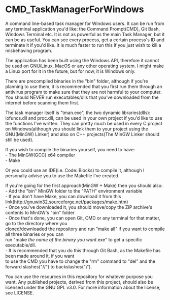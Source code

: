 # CMD_TaskManagerForWindows

A command line-based task manager for Windows users. It can be run from any
terminal application you'd like: the Command Prompt(CMD), Git Bash, Windows Terminal etc.
It is not as powerful as the main Task Manager, but it can be as useful. You can see every
process, get a certain process's ID and terminate it if you'd like. It is much faster to
run this if you just wish to kill a misbehaving program.

The application has been built using the Windows API, therefore it cannot be used on GNU/Linux, MacOS
or any other operating system. I might make a Linux port for it in the future, but for now, it is 
Windows only.

There are precompiled binaries in the "bin" folder, although if you're planning to use them, it is
recommended that you first run them through an antivirus program to make sure that they are not 
harmful to your computer. You should NEVER run executables/dlls that you've downloaded from the internet
before scanning them first.

The task manager itself is "tman.exe", the two dynamic libraries(dlls): iofuncs.dll and proc.dll, can be
used in your own project if you'd like to use the functions I've written. They can pretty much be used
in every C project on Windows(although you should link them to your project using the GNU(MinGW) Linker)
and also on C++ projects(The MinGW Linker should still be used).

If you wish to compile the binaries yourself, you need to have:<br/>
    - The MinGW(GCC) x64 compiler<br/>
    - Make<br/>

Or you could use an IDE(i.e. Code::Blocks) to compile it, although I personally advise you
to use the Makefile I've created.

If you're going for the first approach(MinGW + Make) then you should also:<br/>
    - Add the "bin" MinGW folder to the "PATH" environment variable<br/>
    - If you don't have Make, you can download it from this link(http://gnuwin32.sourceforge.net/packages/make.htm)<br/>
    - Once you've downloaded it, you should move/copy the ZIP archive's contents to MinGW's "bin" folder<br/>
    - Once that's done, you can open Git, CMD or any terminal for that matter, go to the directory where you<br/>
    cloned/downloaded the repository and run "make all" if you want to compile all three binaries or you can<br/>
    run "make *the name of the binary you want*.exe" to get a specific executable/dll.<br/>
    - It is recommended that you do this through Git Bash, as the Makefile has been made around it, if you want<br/>
    to use the CMD you have to change the "rm" command to "del" and the forward slashes("//") to backslashes("\\").<br/>

You can use the resources in this repository for whatever purpose you want. Any published projects, derived
from this project, should also be licensed under the GNU GPL v3.0. For more information about the license,
see LICENSE. 